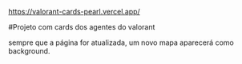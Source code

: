 https://valorant-cards-pearl.vercel.app/

#Projeto com cards dos agentes do valorant

sempre que a página for atualizada, um novo mapa aparecerá como background.
